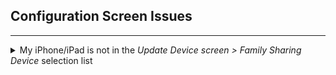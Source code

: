 ## Configuration Screen Issues

------
<details>
<summary>My iPhone/iPad is not in the <i>Update Device screen > Family Sharing Device</i> selection list</summary>
<p>It is displayed on the <em>FindMy App Devices</em> screen but I can not select it when configuring the device.</p>
<p>This means that Location Sharing is probably not enabled on the iDevice. On the iDevice:</p>
<ul>
<li>Go to <em>Settings App &gt; Privacy and Security &gt; Location Services - Share My Location</em> screen. Verify that <em>Location Sharing</em> is enabled.</li>
<li>Go to <em>FindMy App &gt; Me</em> screen.  The <em>Location</em> field should be &quot;Shared&quot;. If it is &quot;‘Not Sharing Location&quot;, Location Sharing is still not enabled.</li>
</ul>
</details>
